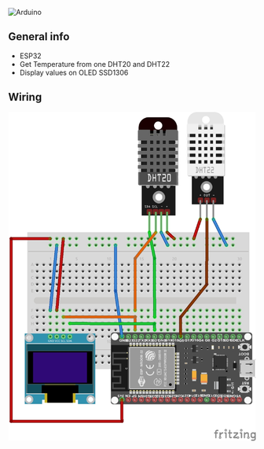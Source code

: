 ![Arduino](https://img.shields.io/badge/Arduino-00979D?style=for-the-badge&logo=Arduino&logoColor=white)

## General info 

* ESP32
* Get Temperature from one DHT20 and DHT22
* Display values on OLED SSD1306

## Wiring
![Wiring](https://github.com/pixelEDI/Sensors/blob/eed67b7cc1f866fc3d50e1643ad0bf082c7c882c/07_DHT20_DHT22/dht20unddht22_Steckplatine.jpg)
